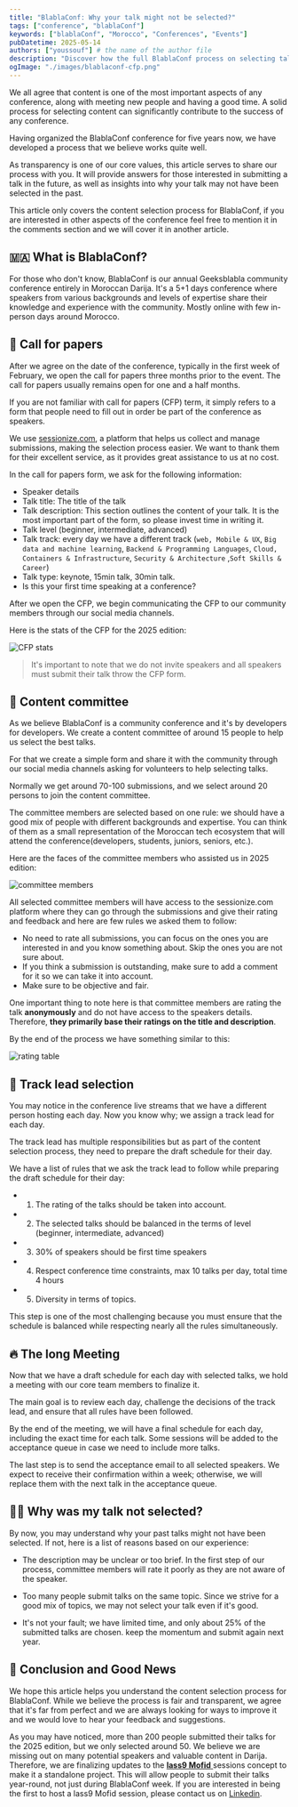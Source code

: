 ```yaml
---
title: "BlablaConf: Why your talk might not be selected?"
tags: ["conference", "blablaConf"]
keywords: ["blablaConf", "Morocco", "Conferences", "Events"]
pubDatetime: 2025-05-14
authors: ["youssouf"] # the name of the author file
description: "Discover how the full BlablaConf process on selecting talks and speakers works"
ogImage: "./images/blablaconf-cfp.png"
---
```


We all agree that content is one of the most important aspects of any conference, along with meeting new people and having a good time. A solid process for selecting content can significantly contribute to the success of any conference.

Having organized the BlablaConf conference for five years now, we have developed a process that we believe works quite well.

As transparency is one of our core values, this article serves to share our process with you. It will provide answers for those interested in submitting a talk in the future, as well as insights into why your talk may not have been selected in the past.

This article only covers the content selection process for BlablaConf, if you are interested in other aspects of the conference feel free to mention it in the comments section and we will cover it in another article.

## 🇲🇦 What is BlablaConf?

For those who don't know, BlablaConf is our annual Geeksblabla community conference entirely in Moroccan Darija. It's a 5+1 days conference where speakers from various backgrounds and levels of expertise share their knowledge and experience with the community. Mostly online with few in-person days around Morocco.

## 📝 Call for papers

After we agree on the date of the conference, typically in the first week of February, we open the call for papers three months prior to the event. The call for papers usually remains open for one and a half months.

If you are not familiar with call for papers (CFP) term, it simply refers to a form that people need to fill out in order be part of the conference as speakers.

We use [sessionize.com](https://sessionize.com/), a platform that helps us collect and manage submissions, making the selection process easier. We want to thank them for their excellent service, as it provides great assistance to us at no cost.

In the call for papers form, we ask for the following information:

- Speaker details
- Talk title: The title of the talk
- Talk description: This section outlines the content of your talk. It is the most important part of the form, so please invest time in writing it.
- Talk level (beginner, intermediate, advanced)
- Talk track: every day we have a different track (`web, Mobile & UX`, `Big data and machine learning`, `Backend & Programming Languages`, `Cloud, Containers & Infrastructure`, `Security & Architecture` ,`Soft Skills & Career`)
- Talk type: keynote, 15min talk, 30min talk.
- Is this your first time speaking at a conference?

After we open the CFP, we begin communicating the CFP to our community members through our social media channels.

Here is the stats of the CFP for the 2025 edition:

![CFP stats](./images/cfp-stats.png)

> It's important to note that we do not invite speakers and all speakers must submit their talk throw the CFP form.

## 🤝 Content committee

As we believe BlablaConf is a community conference and it's by developers for developers. We create a content committee of around 15 people to help us select the best talks.

For that we create a simple form and share it with the community through our social media channels asking for volunteers to help selecting talks.

Normally we get around 70-100 submissions, and we select around 20 persons to join the content committee.

The committee members are selected based on one rule: we should have a good mix of people with different backgrounds and expertise. You can think of them as a small representation of the Moroccan tech ecosystem that will attend the conference(developers, students, juniors, seniors, etc.).

Here are the faces of the committee members who assisted us in 2025 edition:

![committee members](./images/community-members.jpeg)

All selected committee members will have access to the sessionize.com platform where they can go through the submissions and give their rating and feedback and here are few rules we asked them to follow:

- No need to rate all submissions, you can focus on the ones you are interested in and you know something about. Skip the ones you are not sure about.
- If you think a submission is outstanding, make sure to add a comment for it so we can take it into account.
- Make sure to be objective and fair.

One important thing to note here is that committee members are rating the talk **anonymously** and do not have access to the speakers details. Therefore, **they primarily base their ratings on the title and description**.

By the end of the process we have something similar to this:

![rating table](./images/rating.png)

## 🥷 Track lead selection

You may notice in the conference live streams that we have a different person hosting each day. Now you know why; we assign a track lead for each day.

The track lead has multiple responsibilities but as part of the content selection process, they need to prepare the draft schedule for their day.

We have a list of rules that we ask the track lead to follow while preparing the draft schedule for their day:

- 1. The rating of the talks should be taken into account.
- 2. The selected talks should be balanced in the terms of level (beginner, intermediate, advanced)
- 3. 30% of speakers should be first time speakers
- 4. Respect conference time constraints, max 10 talks per day, total time 4 hours
- 5. Diversity in terms of topics.

This step is one of the most challenging because you must ensure that the schedule is balanced while respecting nearly all the rules simultaneously.

## 🔥 The long Meeting

Now that we have a draft schedule for each day with selected talks, we hold a meeting with our core team members to finalize it.

The main goal is to review each day, challenge the decisions of the track lead, and ensure that all rules have been followed.

By the end of the meeting, we will have a final schedule for each day, including the exact time for each talk. Some sessions will be added to the acceptance queue in case we need to include more talks.

The last step is to send the acceptance email to all selected speakers. We expect to receive their confirmation within a week; otherwise, we will replace them with the next talk in the acceptance queue.

## 🤷‍♂️ Why was my talk not selected?

By now, you may understand why your past talks might not have been selected. If not, here is a list of reasons based on our experience:

- The description may be unclear or too brief. In the first step of our process, committee members will rate it poorly as they are not aware of the speaker.

- Too many people submit talks on the same topic. Since we strive for a good mix of topics, we may not select your talk even if it's good.

- It's not your fault; we have limited time, and only about 25% of the submitted talks are chosen. keep the momentum and submit again next year.

## 🚨 Conclusion and Good News

We hope this article helps you understand the content selection process for BlablaConf. While we believe the process is fair and transparent, we agree that it's far from perfect and we are always looking for ways to improve it and we would love to hear your feedback and suggestions.

As you may have noticed, more than 200 people submitted their talks for the 2025 edition, but we only selected around 50. We believe we are missing out on many potential speakers and valuable content in Darija. Therefore, we are finalizing updates to the [**lass9 Mofid** ](https://www.youtube.com/playlist?list=PLUa7iphNQNrzEgsERIvKR2tkA1Ra-4Lay) sessions concept to make it a standalone project. This will allow people to submit their talks year-round, not just during BlablaConf week. If you are interested in being the first to host a lass9 Mofid session, please contact us on [Linkedin](https://www.linkedin.com/company/geeksblabla-community/).
